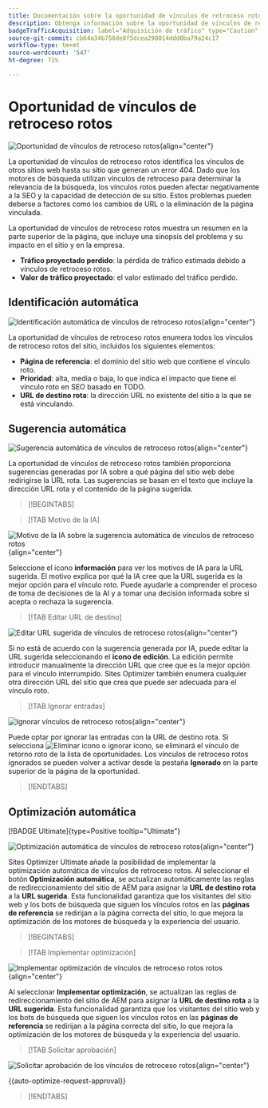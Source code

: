 ```yaml
---
title: Documentación sobre la oportunidad de vínculos de retroceso rotos
description: Obtenga información sobre la oportunidad de vínculos de retroceso rotos y cómo utilizarla para mejorar la adquisición de tráfico.
badgeTrafficAcquisition: label="Adquisición de tráfico" type="Caution" url="../../opportunity-types/traffic-acquisition.md" tooltip="Adquisición de tráfico"
source-git-commit: cb64a34b758de8f5dcea298014ddd0ba79a24c17
workflow-type: tm+mt
source-wordcount: '547'
ht-degree: 71%

---
```



# Oportunidad de vínculos de retroceso rotos

![Oportunidad de vínculos de retroceso rotos](./assets/broken-backlinks/hero.png){align="center"}

La oportunidad de vínculos de retroceso rotos identifica los vínculos de otros sitios web hasta su sitio que generan un error 404. Dado que los motores de búsqueda utilizan vínculos de retroceso para determinar la relevancia de la búsqueda, los vínculos rotos pueden afectar negativamente a la SEO y la capacidad de detección de su sitio. Estos problemas pueden deberse a factores como los cambios de URL o la eliminación de la página vinculada.

La oportunidad de vínculos de retroceso rotos muestra un resumen en la parte superior de la página, que incluye una sinopsis del problema y su impacto en el sitio y en la empresa.

* **Tráfico proyectado perdido**: la pérdida de tráfico estimada debido a vínculos de retroceso rotos.
* **Valor de tráfico proyectado**: el valor estimado del tráfico perdido.

## Identificación automática

![Identificación automática de vínculos de retroceso rotos](./assets/broken-backlinks/auto-identify.png){align="center"}

La oportunidad de vínculos de retroceso rotos enumera todos los vínculos de retroceso rotos del sitio, incluidos los siguientes elementos:

* **Página de referencia**: el dominio del sitio web que contiene el vínculo roto.
* **Prioridad**: alta, media o baja, lo que indica el impacto que tiene el vínculo roto en SEO basado en TODO.
* **URL de destino rota**: la dirección URL no existente del sitio a la que se está vinculando.

## Sugerencia automática

![Sugerencia automática de vínculos de retroceso rotos](./assets/broken-backlinks/auto-suggest.png){align="center"}

La oportunidad de vínculos de retroceso rotos también proporciona sugerencias generadas por IA sobre a qué página del sitio web debe redirigirse la URL rota. Las sugerencias se basan en el texto que incluye la dirección URL rota y el contenido de la página sugerida.


>[!BEGINTABS]

>[!TAB Motivo de la IA]

![Motivo de la IA sobre la sugerencia automática de vínculos de retroceso rotos](./assets/broken-backlinks/auto-suggest-ai-rationale.png){align="center"}

Seleccione el icono **información** para ver los motivos de IA para la URL sugerida. El motivo explica por qué la IA cree que la URL sugerida es la mejor opción para el vínculo roto. Puede ayudarle a comprender el proceso de toma de decisiones de la AI y a tomar una decisión informada sobre si acepta o rechaza la sugerencia.

>[!TAB Editar URL de destino]

![Editar URL sugerida de vínculos de retroceso rotos](./assets/broken-backlinks/edit-target-url.png){align="center"}

Si no está de acuerdo con la sugerencia generada por IA, puede editar la URL sugerida seleccionando el **icono de edición**. La edición permite introducir manualmente la dirección URL que cree que es la mejor opción para el vínculo interrumpido. Sites Optimizer también enumera cualquier otra dirección URL del sitio que crea que puede ser adecuada para el vínculo roto.

>[!TAB Ignorar entradas]

![Ignorar vínculos de retroceso rotos](./assets/broken-backlinks/ignore.png){align="center"}

Puede optar por ignorar las entradas con la URL de destino rota. Si selecciona ![Eliminar icono o ignorar icono](https://spectrum.adobe.com/static/icons/ui_18/CrossSize500.svg), se eliminará el vínculo de retorno roto de la lista de oportunidades. Los vínculos de retroceso rotos ignorados se pueden volver a activar desde la pestaña **Ignorado** en la parte superior de la página de la oportunidad.

>[!ENDTABS]

## Optimización automática

[!BADGE Ultimate]{type=Positive tooltip="Ultimate"}

![Optimización automática de vínculos de retroceso rotos](./assets/broken-backlinks/auto-optimize.png){align="center"}

Sites Optimizer Ultimate añade la posibilidad de implementar la optimización automática de vínculos de retroceso rotos. Al seleccionar el botón **Optimización automática**, se actualizan automáticamente las reglas de redireccionamiento del sitio de AEM para asignar la **URL de destino rota** a la **URL sugerida**. Esta funcionalidad garantiza que los visitantes del sitio web y los bots de búsqueda que siguen los vínculos rotos en las **páginas de referencia** se redirijan a la página correcta del sitio, lo que mejora la optimización de los motores de búsqueda y la experiencia del usuario.

>[!BEGINTABS]

>[!TAB Implementar optimización]

![Implementar optimización de vínculos de retroceso rotos rotos](./assets/broken-backlinks/deploy-optimization.png){align="center"}

Al seleccionar **Implementar optimización**, se actualizan las reglas de redireccionamiento del sitio de AEM para asignar la **URL de destino rota** a la **URL sugerida**. Esta funcionalidad garantiza que los visitantes del sitio web y los bots de búsqueda que siguen los vínculos rotos en las **páginas de referencia** se redirijan a la página correcta del sitio, lo que mejora la optimización de los motores de búsqueda y la experiencia del usuario.

>[!TAB Solicitar aprobación]

![Solicitar aprobación de los vínculos de retroceso rotos](./assets/broken-backlinks/request-approval.png){align="center"}

{{auto-optimize-request-approval}}

>[!ENDTABS]
